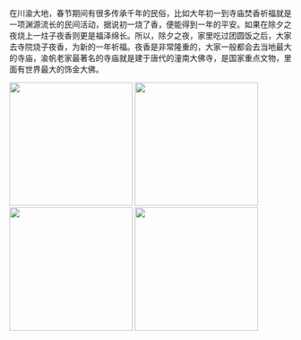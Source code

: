 在川渝大地，春节期间有很多传承千年的民俗，比如大年初一到寺庙焚香祈福就是一项渊源流长的民间活动，据说初一烧了香，便能得到一年的平安。如果在除夕之夜烧上一炷子夜香则更是福泽绵长。所以，除夕之夜，家里吃过团圆饭之后，大家去寺院烧子夜香，为新的一年祈福。夜香是非常隆重的，大家一般都会去当地最大的寺庙，渝帆老家最著名的寺庙就是建于唐代的潼南大佛寺，是国家重点文物，里面有世界最大的饰金大佛。


<img src="/img/custom/1.png" height="220px" />

<img src="/img/custom/2.png" height="220px" />

<img src="/img/custom/3.png" height="220px" />

<img src="/img/custom/4.png" height="220px" />